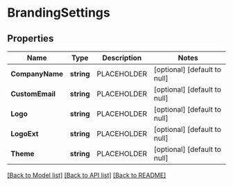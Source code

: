 # BrandingSettings

## Properties
Name | Type | Description | Notes
------------ | ------------- | ------------- | -------------
**CompanyName** | **string** | PLACEHOLDER | [optional] [default to null]
**CustomEmail** | **string** | PLACEHOLDER | [optional] [default to null]
**Logo** | **string** | PLACEHOLDER | [optional] [default to null]
**LogoExt** | **string** | PLACEHOLDER | [optional] [default to null]
**Theme** | **string** | PLACEHOLDER | [optional] [default to null]

[[Back to Model list]](../README.md#documentation-for-models) [[Back to API list]](../README.md#documentation-for-api-endpoints) [[Back to README]](../README.md)

